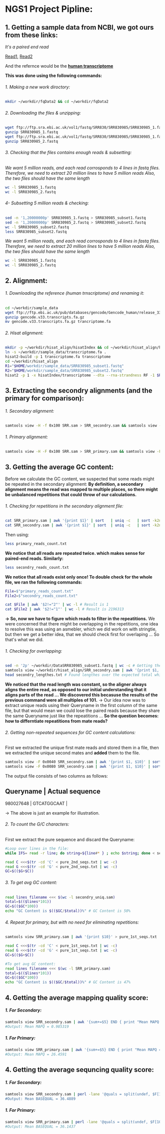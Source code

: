 # NGS1 Project Pipline:

## 1. Getting a sample data from NCBI, we got ours from these links:
  *It's a paired end read*

   [Read1](ftp://ftp.sra.ebi.ac.uk/vol1/fastq/SRR830/SRR830985/SRR830985_1.fastq.gz), [Read2](ftp://ftp.sra.ebi.ac.uk/vol1/fastq/SRR830/SRR830985/SRR830985_2.fastq.gz)

   And the refernce would be the **[human transcriptome](ftp://ftp.ebi.ac.uk/pub/databases/gencode/Gencode_human/release_33/gencode.v33.transcripts.fa.gz)**

**This was done using the following commands:**

   ###### 1. Making a new work diroctory:
```bash
mkdir ~/workdir/fqData2 && cd ~/workdir/fqData2
```

   ###### 2. Downloading the files & unzipping:
```bash
wget ftp://ftp.sra.ebi.ac.uk/vol1/fastq/SRR830/SRR830985/SRR830985_1.fastq.gz
gunzip SRR830985_1.fastq
wget ftp://ftp.sra.ebi.ac.uk/vol1/fastq/SRR830/SRR830985/SRR830985_1.fastq.gz
gunzip SRR830985_2.fastq

```
   ###### 3. Checking that the files contains enough reads & subsetting:
*We want 5 million reads, and each read corrosponds to 4 lines in fastq files. Therefore, we need to extract 20 million lines to have 5 million reads
Also, the two files should have the same length*
```bash
wc -l SRR830985_1.fastq
wc -l SRR830985_2.fastq
```


   ###### 4- Subsetting 5 million reads & checking:
```bash
sed -n '1,20000000p' SRR830985_1.fastq > SRR830985_subset1.fastq
sed -n '1,20000000p' SRR830985_2.fastq > SRR830985_subset2.fastq
wc -l SRR830985_subset2.fastq
less SRR830985_subset2.fastq
```
*We want 5 million reads, and each read corrosponds to 4 lines in fastq files. Therefore, we need to extract 20 million lines to have 5 million reads
Also, the two files should have the same length*
```bash
wc -l SRR830985_1.fastq
wc -l SRR830985_2.fastq
```

## 2. Alignment:

 ###### 1. Downloading the reference (human trnscriptome) and renaming it:
 ```bash
cd ~/workdir/sample_data
 wget ftp://ftp.ebi.ac.uk/pub/databases/gencode/Gencode_human/release_33/gencode.v33.transcripts.fa.gz
gunzip gencode.v33.transcripts.fa.gz
mv gencode.v33.transcripts.fa.gz trancriptome.fa
 ```
 ###### 2. Hisat alignment:
 
```bash
mkdir -p ~/workdir/hisat_align/hisatIndex && cd ~/workdir/hisat_align/hisatIndex
ln -s ~/workdir/sample_data/transcriptome.fa .
hisat2-build -p 1 transcriptome.fa transcriptome
cd ~/workdir/hisat_align
R1="$HOME/workdir/sample_data/SRR830985_subset1.fastq"
R2="$HOME/workdir/sample_data/SRR830985_subset2.fastq"
hisat2 -p 1 -x hisatIndex/transcriptome --dta --rna-strandness RF -1 $R1 -2 $R2 -S SRR.sam

```

## 3. Extracting the secondry alignments (and the primary for comparison):

 ###### 1. Secondary alignment:
 ```bash
samtools view -H -f 0x100 SRR.sam > SRR_secondry.sam && samtools view -f 0x100 SRR.sam >> SRR_secondry.sam 
 ```
 ###### 1. Primary alignment:
 ```bash
samtools view -H -F 0x100 SRR.sam > SRR_primary.sam && samtools view -F 0x100 SRR.sam >> SRR_primary.sam 
 ```
## 3. Getting the average GC content:
Before we calculate the GC content, we suspected that some reads might be repeated in the secondary alignment:
**By definition, a secondary alignment means the read was mapped to multiple places, so there might be unbalanced repetitions that could throw of our calculations.**

 ###### 1. Checking for repetitions in the secondary alignment file:
 ```bash
cat SRR_primary.sam | awk '{print $1}' | sort 	| uniq -c 	| sort -k2nr 	| awk '{printf("%s\t%s\n",$2,$1)}END{print}' > primary_reads_count.txt
cat SRR_secondry.sam | awk '{print $1}' | sort 	| uniq -c 	| sort -k2nr 	| awk '{printf("%s\t%s\n",$2,$1)}END{print}' > secondry_reads_count.txt
 ```
 
Then using:
 ```bash
less primary_reads_count.txt
```
**We notice that all reads are repeated twice. which makes sense for paired-end reads.
 Similarly:**
 ```bash
less secondry_reads_count.txt
```
**We notice that all reads exist only once!
To double check for the whole file, we ran the following commands:**
```bash
File=$"primary_reads_count.txt"
File2=$"secondry_reads_count.txt"

cat $File | awk '$2!="2"' | wc -l # Result is 1
cat $File2 | awk '$2!="1"' | wc -l # Result is 2196313
```
**-> So, now we have to figure which reads to filter in the repeatitions.**
We were concerned that there might be overlapping in the repetitions, one idea to resolve this was using an asmebler, which we did work on with stringtie, but then we get a better idea, that we should check first for overlaping ... So that's what we did.

###### 1. Checking for overlapping:
```bash
sed -n '2p' ~/workdir/DataSRR830985_subset1.fastq | wc -c # Getting the original count = 101bp per read (102 character)
samtools view ~/workdir/hisat_align/SRR_secondry.sam | awk '{print $1, length($10)}' | awk '{ seen[$1] += $2 } END { for (i in seen) print i, seen[i] }' > secondry_lengthes.txt
head secondry_lengthes.txt # Found lengthes over the expected total which is 101
```
**We noticed that the read length was constant, so the aligner always aligns the entire read, as opposed to our initial understanding that it aligns parts of the read ... We discovered this becasuse the results of the previous command were all multiples of 101.**
-> Our idea now was to extract unique reads using their Queryname in the first column of the same file, but that would mean we could lose the paired reads because they share the same Queryname just like the repeatitions ... **So the question becomes: how to differntiate repeatitions from mate reads?**

###### 2. Getting non-repeated sequences for GC content calculations:
First we extracted the unique first mate reads and stored them in a file, then we extracted the unique second mates and **added** them to the file.
```bash
samtools view -F 0x0040 SRR_secondry.sam | awk '{print $1, $10}' | sort | uniq  > secondry_uniq.sam # Unique first reads in a mate
samtools view -F 0x0080 SRR_secondry.sam | awk '{print $1, $10}' | sort | uniq  >> secondry_uniq.sam # Add unique second read in a mate to the file
```
The output file consists of two columns as follows:


Queryname  |  Actual sequence
------------------------------
980027648  | GTCATGGCAAT
           |
           
           
-> The above is just an example for illustration.           
###### 2. To count the G/C characters:
First we extract the pure sequence and discard the Queryname:
```bash
#Loop over lines in the file:
while IFS= read -r line; do string=${line#* } ; echo $string; done < secondry_uniq.sam > pure_2nd_seqs.txt

read C <<<$(tr -cd 'C' < pure_2nd_seqs.txt | wc -c)
read G <<<$(tr -cd 'G' < pure_2nd_seqs.txt | wc -c)
GC=$(($G+$C))
```
###### 3. To get avg GC content:
```bash
read lines filename <<< $(wc -l secondry_uniq.sam)
total=$(($lines*101))
GC=$(($GC*100))
echo "GC Content is $(($GC/$total))%" # GC Content is 50%
```
###### 4. Repeat for primary, but with no need for eliminating repetitions:
```bash
samtools view SRR_primary.sam | awk '{print $10}' > pure_1st_seqs.txt

read C <<<$(tr -cd 'C' < pure_1st_seqs.txt | wc -c)
read G <<<$(tr -cd 'G' < pure_1st_seqs.txt | wc -c)
GC=$(($G+$C))

#To get avg GC content:
read lines filename <<< $(wc -l SRR_primary.sam)
total=$(($lines*101))
GC=$(($GC*100))
echo "GC Content is $(($GC/$total))%" # GC Content is 47%
```
## 4. Getting the average mapping quality score:

 ##### 1. For Secondary:
 ```bash
 samtools view SRR_secondry.sam | awk '{sum+=$5} END { print "Mean MAPQ =",sum/NR}'
 #Output: Mean MAPQ = 0.985319
 ```
 ##### 1. For Primary:
 ``` bash
 samtools view SRR_primary.sam | awk '{sum+=$5} END { print "Mean MAPQ =",sum/NR}'
 #Output: Mean MAPQ = 26.4591
 ```
 

## 4. Getting the average sequncing quality score:

 ##### 1. For Secondary:
 ```bash
samtools view SRR_secondry.sam | perl -lane '@quals = split(undef, $F[10]); foreach $qual (@quals) {print ord($qual)-33}' | awk '{sum+=$0} END { print "Mean BASEQUAL =",sum/NR}
#Output: Mean BASEQUAL = 36.4889
 ```
 ##### 1. For Primary:
 ``` bash
samtools view SRR_primary.sam | perl -lane '@quals = split(undef, $F[10]); foreach $qual (@quals) {print ord($qual)-33}' | awk '{sum+=$0} END { print "Mean BASEQUAL =",sum/NR}'
#Output: Mean BASEQUAL = 36.1437
 ```
 
  
